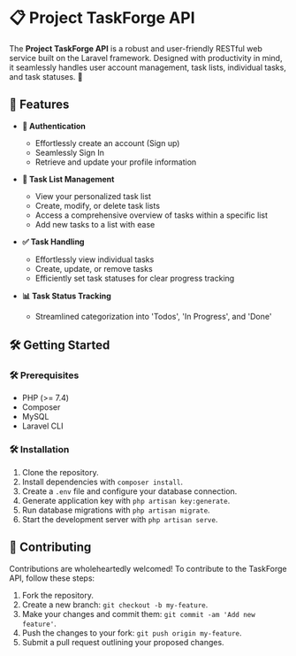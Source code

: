 # 📋 Project TaskForge API

The **Project TaskForge API** is a robust and user-friendly RESTful web service built on the Laravel framework. Designed with productivity in mind, it seamlessly handles user account management, task lists, individual tasks, and task statuses. 🚀

## 🚀 Features

- **🔐 Authentication**
  - Effortlessly create an account (Sign up)
  - Seamlessly Sign In
  - Retrieve and update your profile information

- **📝 Task List Management**
  - View your personalized task list
  - Create, modify, or delete task lists
  - Access a comprehensive overview of tasks within a specific list
  - Add new tasks to a list with ease

- **✅ Task Handling**
  - Effortlessly view individual tasks
  - Create, update, or remove tasks
  - Efficiently set task statuses for clear progress tracking

- **📊 Task Status Tracking**
  - Streamlined categorization into 'Todos', 'In Progress', and 'Done'

## 🛠️ Getting Started

### 🛠️ Prerequisites

- PHP (>= 7.4)
- Composer
- MySQL
- Laravel CLI

### 🛠️ Installation

1. Clone the repository.
2. Install dependencies with `composer install`.
3. Create a `.env` file and configure your database connection.
4. Generate application key with `php artisan key:generate`.
5. Run database migrations with `php artisan migrate`.
6. Start the development server with `php artisan serve`.

## 🤝 Contributing

Contributions are wholeheartedly welcomed! To contribute to the TaskForge API, follow these steps:

1. Fork the repository.
2. Create a new branch: `git checkout -b my-feature`.
3. Make your changes and commit them: `git commit -am 'Add new feature'`.
4. Push the changes to your fork: `git push origin my-feature`.
5. Submit a pull request outlining your proposed changes.
